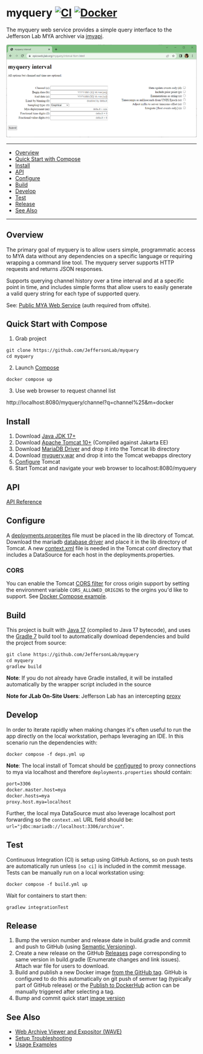# myquery [![CI](https://github.com/JeffersonLab/myquery/actions/workflows/ci.yml/badge.svg)](https://github.com/JeffersonLab/myquery/actions/workflows/ci.yml) [![Docker](https://img.shields.io/docker/v/jeffersonlab/myquery?sort=semver&label=DockerHub)](https://hub.docker.com/r/jeffersonlab/myquery)
The myquery web service provides a simple query interface to the Jefferson Lab MYA archiver via [jmyapi](https://github.com/JeffersonLab/jmyapi). 

![Screenshot](https://github.com/JeffersonLab/myquery/raw/main/Screenshot.png?raw=true "Screenshot")

---
 - [Overview](https://github.com/JeffersonLab/myquery#overview)   
 - [Quick Start with Compose](https://github.com/JeffersonLab/myquery#quick-start-with-compose)    
 - [Install](https://github.com/JeffersonLab/myquery#install)   
 - [API](https://github.com/JeffersonLab/myquery#api)    
 - [Configure](https://github.com/JeffersonLab/myquery#configure)    
 - [Build](https://github.com/JeffersonLab/myquery#build)
 - [Develop](https://github.com/JeffersonLab/myquery#develop)
 - [Test](https://github.com/JeffersonLab/myquery#test)
 - [Release](https://github.com/JeffersonLab/myquery#release)
 - [See Also](https://github.com/JeffersonLab/myquery#see-also)
---

## Overview
The primary goal of myquery is to allow users simple, programmatic access to MYA data without any dependencies on a specific language or requiring wrapping a command line tool.  The myquery server supports HTTP requests and returns JSON responses.

Supports querying channel history over a time interval and at a specific point in time, and includes simple forms that allow users to easily generate a valid query string for each type of supported query.

See: [Public MYA Web Service](https://epicsweb.jlab.org/myquery/) (auth required from offsite).   

## Quick Start with Compose 
1. Grab project
```
git clone https://github.com/JeffersonLab/myquery
cd myquery
```
2. Launch [Compose](https://github.com/docker/compose)
```
docker compose up
```
3. Use web browser to request channel list

http://localhost:8080/myquery/channel?q=channel%25&m=docker

## Install
 1. Download [Java JDK 17+](https://adoptium.net/)
 2. Download [Apache Tomcat 10+](http://tomcat.apache.org/) (Compiled against Jakarta EE)
 3. Download [MariaDB Driver](https://repo1.maven.org/maven2/org/mariadb/jdbc/mariadb-java-client/3.0.8/mariadb-java-client-3.0.8.jar) and drop it into the Tomcat lib directory
 4. Download [myquery.war](https://github.com/JeffersonLab/myquery/releases) and drop it into the Tomcat webapps directory
 5. [Configure](https://github.com/JeffersonLab/myquery#configure) Tomcat
 6. Start Tomcat and navigate your web browser to localhost:8080/myquery

## API    

[API Reference](https://github.com/JeffersonLab/myquery/wiki/API-Reference)

## Configure
A [deployments.properites](https://github.com/JeffersonLab/jmyapi#deployments) file must be placed in the lib directory of Tomcat.  Download the mariadb [database driver](https://repo1.maven.org/maven2/org/mariadb/jdbc/mariadb-java-client/3.0.8/mariadb-java-client-3.0.8.jar) and place it in the lib directory of Tomcat.  A new [context.xml](https://github.com/JeffersonLab/myquery/blob/main/docker/myquery/conf/context.xml) file is needed in the Tomcat conf directory that includes a DataSource for each host in the deployments.properties. 

### CORS
You can enable the Tomcat [CORS filter](https://tomcat.apache.org/tomcat-10.1-doc/config/filter.html#CORS_Filter) for cross origin support by setting the environment variable `CORS_ALLOWED_ORIGINS` to the orgins you'd like to support.  See [Docker Compose example](https://github.com/JeffersonLab/myquery/blob/main/cors-test.yml).

## Build
This project is built with [Java 17](https://adoptium.net/) (compiled to Java 17 bytecode), and uses the [Gradle 7](https://gradle.org/) build tool to automatically download dependencies and build the project from source:

```
git clone https://github.com/JeffersonLab/myquery
cd myquery
gradlew build
```
**Note**: If you do not already have Gradle installed, it will be installed automatically by the wrapper script included in the source

**Note for JLab On-Site Users**: Jefferson Lab has an intercepting [proxy](https://gist.github.com/slominskir/92c25a033db93a90184a5994e71d0b78)

## Develop
In order to iterate rapidly when making changes it's often useful to run the app directly on the local workstation, perhaps leveraging an IDE.  In this scenario run the dependencies with:
```
docker compose -f deps.yml up
```
**Note**: The local install of Tomcat should be [configured](https://github.com/JeffersonLab/myquery#configure) to proxy connections to mya via localhost and therefore `deployments.properties` should contain:
```
port=3306
docker.master.host=mya
docker.hosts=mya
proxy.host.mya=localhost
```
Further, the local mya DataSource must also leverage localhost port forwarding so the `context.xml` URL field should be: `url="jdbc:mariadb://localhost:3306/archive"`.

## Test
Continuous Integration (CI) is setup using GitHub Actions, so on push tests are automatically run unless `[no ci]` is included in the commit message.   Tests can be manually run on a local workstation using:
```
docker compose -f build.yml up
```
Wait for containers to start then:
```
gradlew integrationTest
```

## Release
1. Bump the version number and release date in build.gradle and commit and push to GitHub (using [Semantic Versioning](https://semver.org/)).   
2. Create a new release on the GitHub [Releases](https://github.com/JeffersonLab/myquery/releases) page corresponding to same version in build.gradle (Enumerate changes and link issues).  Attach war file for users to download.
3. Build and publish a new Docker image [from the GitHub tag](https://gist.github.com/slominskir/a7da801e8259f5974c978f9c3091d52c#8-build-an-image-based-of-github-tag).  GitHub is configured to do this automatically on git push of semver tag (typically part of GitHub release) or the [Publish to DockerHub](https://github.com/JeffersonLab/myquery/actions/workflows/docker-publish.yml) action can be manually triggered after selecting a tag.
4. Bump and commit quick start [image version](https://github.com/JeffersonLab/myquery/blob/main/docker-compose.override.yml)

## See Also
   - [Web Archive Viewer and Expositor (WAVE)](https://github.com/JeffersonLab/wave)
   - [Setup Troubleshooting](https://github.com/JeffersonLab/myquery/wiki/Setup-Troubleshooting)
   - [Usage Examples](https://github.com/JeffersonLab/myquery/wiki/Usage-Examples)
